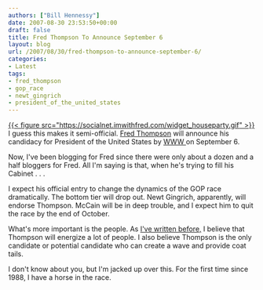 ```yaml
---
authors: ["Bill Hennessy"]
date: 2007-08-30 23:53:50+00:00
draft: false
title: Fred Thompson To Announce September 6
layout: blog
url: /2007/08/30/fred-thompson-to-announce-september-6/
categories:
- Latest
tags:
- fred_thompson
- gop_race
- newt_gingrich
- president_of_the_united_states
---
```


[{{< figure src="https://socialnet.imwithfred.com/widget_houseparty.gif" >}}
](https://www.imwithfred.com/Events/private/findevents_search_results.aspx)I guess this makes it semi-official. [Fred Thompson](https://www.imwithfred.com/) will announce his candidacy for President of the United States by [WWW ](https://fredfile.imwithfred.com/)on September 6.

Now, I've been blogging for Fred since there were only about a dozen and a half bloggers for Fred. All I'm saying is that, when he's trying to fill his Cabinet . . .

I expect his official entry to change the dynamics of the GOP race dramatically. The bottom tier will drop out. Newt Gingrich, apparently, will endorse Thompson. McCain will be in deep trouble, and I expect him to quit the race by the end of October.

What's more important is the people. As [I've written before,](https://hennessysview.com/2007/07/26/leftist-attacks-on-thompson-not-working/) I believe that Thompson will energize a lot of people. I also believe Thompson is the only candidate or potential candidate who can create a wave and provide coat tails.

I don't know about you, but I'm jacked up over this. For the first time since 1988, I have a horse in the race.
